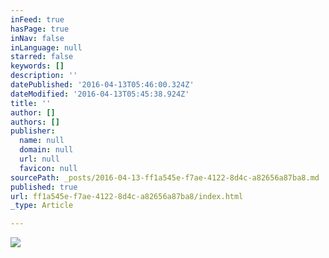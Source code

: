 ```yaml
---
inFeed: true
hasPage: true
inNav: false
inLanguage: null
starred: false
keywords: []
description: ''
datePublished: '2016-04-13T05:46:00.324Z'
dateModified: '2016-04-13T05:45:38.924Z'
title: ''
author: []
authors: []
publisher:
  name: null
  domain: null
  url: null
  favicon: null
sourcePath: _posts/2016-04-13-ff1a545e-f7ae-4122-8d4c-a82656a87ba8.md
published: true
url: ff1a545e-f7ae-4122-8d4c-a82656a87ba8/index.html
_type: Article

---
```

![](https://the-grid-user-content.s3-us-west-2.amazonaws.com/fbc8103c-d225-4975-b482-d186dee4bfa2.jpg)